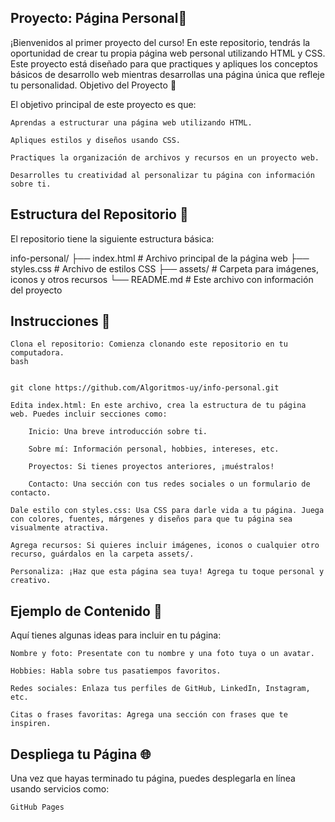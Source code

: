 ## Proyecto: Página Personal🚀

¡Bienvenidos al primer proyecto del curso! En este repositorio, tendrás la oportunidad de crear tu propia página web personal utilizando HTML y CSS. Este proyecto está diseñado para que practiques y apliques los conceptos básicos de desarrollo web mientras desarrollas una página única que refleje tu personalidad.
Objetivo del Proyecto 🎯

El objetivo principal de este proyecto es que:

    Aprendas a estructurar una página web utilizando HTML.

    Apliques estilos y diseños usando CSS.

    Practiques la organización de archivos y recursos en un proyecto web.

    Desarrolles tu creatividad al personalizar tu página con información sobre ti.

## Estructura del Repositorio 📂

El repositorio tiene la siguiente estructura básica:

info-personal/
├── index.html # Archivo principal de la página web
├── styles.css # Archivo de estilos CSS
├── assets/ # Carpeta para imágenes, iconos y otros recursos
└── README.md # Este archivo con información del proyecto

## Instrucciones 📝

    Clona el repositorio: Comienza clonando este repositorio en tu computadora.
    bash


    git clone https://github.com/Algoritmos-uy/info-personal.git

    Edita index.html: En este archivo, crea la estructura de tu página web. Puedes incluir secciones como:

        Inicio: Una breve introducción sobre ti.

        Sobre mí: Información personal, hobbies, intereses, etc.

        Proyectos: Si tienes proyectos anteriores, ¡muéstralos!

        Contacto: Una sección con tus redes sociales o un formulario de contacto.

    Dale estilo con styles.css: Usa CSS para darle vida a tu página. Juega con colores, fuentes, márgenes y diseños para que tu página sea visualmente atractiva.

    Agrega recursos: Si quieres incluir imágenes, iconos o cualquier otro recurso, guárdalos en la carpeta assets/.

    Personaliza: ¡Haz que esta página sea tuya! Agrega tu toque personal y creativo.

## Ejemplo de Contenido 🌟

Aquí tienes algunas ideas para incluir en tu página:

    Nombre y foto: Presentate con tu nombre y una foto tuya o un avatar.

    Hobbies: Habla sobre tus pasatiempos favoritos.

    Redes sociales: Enlaza tus perfiles de GitHub, LinkedIn, Instagram, etc.

    Citas o frases favoritas: Agrega una sección con frases que te inspiren.

## Despliega tu Página 🌐

Una vez que hayas terminado tu página, puedes desplegarla en línea usando servicios como:

    GitHub Pages
